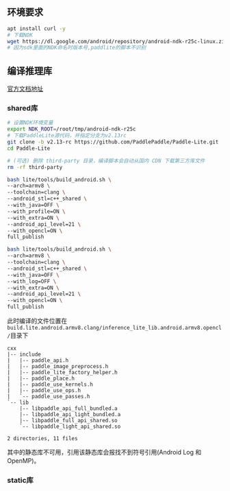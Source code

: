 ## 环境要求

```bash
apt install curl -y
# 下载NDK
wget https://dl.google.com/android/repository/android-ndk-r25c-linux.zip
# 因为sdk里面的NDK命名时版本号,paddlite的脚本不识别
```

## 编译推理库
[官方文档地址](https://www.paddlepaddle.org.cn/lite/v2.12/source_compile/linux_x86_compile_android.html)
### shared库
```bash
# 设置NDK环境变量
export NDK_ROOT=/root/tmp/android-ndk-r25c
# 下载PaddleLite源代码，并指定分支为v2.13rc
git clone -b v2.13-rc https://github.com/PaddlePaddle/Paddle-Lite.git
cd Paddle-Lite

# (可选) 删除 third-party 目录，编译脚本会自动从国内 CDN 下载第三方库文件
rm -rf third-party

bash lite/tools/build_android.sh \
--arch=armv8 \
--toolchain=clang \
--android_stl=c++_shared \
--with_java=OFF \
--with_profile=ON \
--with_extra=ON \
--android_api_level=21 \
--with_opencl=ON \
full_publish

bash lite/tools/build_android.sh \
--arch=armv8 \
--toolchain=clang \
--android_stl=c++_shared \
--with_java=OFF \
--with_log=OFF \
--with_extra=ON \
--android_api_level=21 \
--with_opencl=ON \
full_publish
```
此时编译的文件位置在`build.lite.android.armv8.clang/inference_lite_lib.android.armv8.opencl/`目录下

```text
cxx
|-- include
|   |-- paddle_api.h
|   |-- paddle_image_preprocess.h
|   |-- paddle_lite_factory_helper.h
|   |-- paddle_place.h
|   |-- paddle_use_kernels.h
|   |-- paddle_use_ops.h
|   `-- paddle_use_passes.h
`-- lib
    |-- libpaddle_api_full_bundled.a
    |-- libpaddle_api_light_bundled.a
    |-- libpaddle_full_api_shared.so
    `-- libpaddle_light_api_shared.so

2 directories, 11 files
```
其中的静态库不可用，引用该静态库会报找不到符号引用(Android Log 和 OpenMP)。


### static库